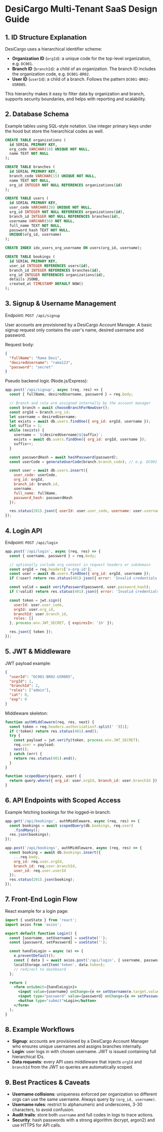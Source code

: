# DesiCargo Multi-Tenant SaaS Design Guide

## 1. ID Structure Explanation

DesiCargo uses a hierarchical identifier scheme:

- **Organization ID** (`orgId`): a unique code for the top-level organization, e.g. `DC001`.
- **Branch ID** (`branchId`): a child of an organization. The branch ID includes the organization code, e.g. `DC001-BR02`.
- **User ID** (`userId`): a child of a branch. Follows the pattern `DC001-BR02-USR005`.

This hierarchy makes it easy to filter data by organization and branch, supports security boundaries, and helps with reporting and scalability.

## 2. Database Schema

Example tables using SQL-style notation. Use integer primary keys under the hood but store the hierarchical codes as well.

```sql
CREATE TABLE organizations (
  id SERIAL PRIMARY KEY,
  org_code VARCHAR(10) UNIQUE NOT NULL,
  name TEXT NOT NULL
);

CREATE TABLE branches (
  id SERIAL PRIMARY KEY,
  branch_code VARCHAR(15) UNIQUE NOT NULL,
  name TEXT NOT NULL,
  org_id INTEGER NOT NULL REFERENCES organizations(id)
);

CREATE TABLE users (
  id SERIAL PRIMARY KEY,
  user_code VARCHAR(20) UNIQUE NOT NULL,
  org_id INTEGER NOT NULL REFERENCES organizations(id),
  branch_id INTEGER NOT NULL REFERENCES branches(id),
  username VARCHAR(50) NOT NULL,
  full_name TEXT NOT NULL,
  password_hash TEXT NOT NULL,
  UNIQUE(org_id, username)
);

CREATE INDEX idx_users_org_username ON users(org_id, username);

CREATE TABLE bookings (
  id SERIAL PRIMARY KEY,
  user_id INTEGER REFERENCES users(id),
  branch_id INTEGER REFERENCES branches(id),
  org_id INTEGER REFERENCES organizations(id),
  details JSONB,
  created_at TIMESTAMP DEFAULT NOW()
);
```

## 3. Signup & Username Management

Endpoint: `POST /api/signup`

User accounts are provisioned by a DesiCargo Account Manager. A basic signup
request only contains the user's name, desired username and password.

Request body:
```json
{
  "fullName": "Rama Devi",
  "desiredUsername": "rama123",
  "password": "secret"
}
```

Pseudo backend logic (Node.js/Express):

```js
app.post('/api/signup', async (req, res) => {
  const { fullName, desiredUsername, password } = req.body;

  // Branch and role are assigned internally by the account manager
  const branch = await chooseBranchForNewUser();
  const orgId = branch.org_id;
  let username = desiredUsername;
  let exists = await db.users.findOne({ org_id: orgId, username });
  let suffix = 1;
  while (exists) {
    username = `${desiredUsername}${suffix}`;
    exists = await db.users.findOne({ org_id: orgId, username });
    suffix++;
  }

  const passwordHash = await hashPassword(password);
  const userCode = generateUserCode(branch.branch_code); // e.g. DC001-BR02-USR005

  const user = await db.users.insert({
    user_code: userCode,
    org_id: orgId,
    branch_id: branch.id,
    username,
    full_name: fullName,
    password_hash: passwordHash
  });

  res.status(201).json({ userId: user.user_code, username: user.username });
});
```

## 4. Login API

Endpoint: `POST /api/login`

```js
app.post('/api/login', async (req, res) => {
  const { username, password } = req.body;

  // optionally include org context in request headers or subdomain
  const orgId = req.headers['x-org-id'];
  const user = await db.users.findOne({ org_id: orgId, username });
  if (!user) return res.status(401).json({ error: 'Invalid credentials' });

  const valid = await verifyPassword(password, user.password_hash);
  if (!valid) return res.status(401).json({ error: 'Invalid credentials' });

  const token = jwt.sign({
    userId: user.user_code,
    orgId: user.org_id,
    branchId: user.branch_id,
    roles: []
  }, process.env.JWT_SECRET, { expiresIn: '1h' });

  res.json({ token });
});
```

## 5. JWT & Middleware

JWT payload example:
```json
{
  "userId": "DC001-BR02-USR005",
  "orgId": 1,
  "branchId": 2,
  "roles": ["admin"],
  "iat": 0,
  "exp": 0
}
```

Middleware skeleton:
```js
function authMiddleware(req, res, next) {
  const token = req.headers.authorization?.split(' ')[1];
  if (!token) return res.status(401).end();
  try {
    const payload = jwt.verify(token, process.env.JWT_SECRET);
    req.user = payload;
    next();
  } catch (err) {
    return res.status(401).end();
  }
}

function scopedQuery(query, user) {
  return query.where({ org_id: user.orgId, branch_id: user.branchId });
}
```

## 6. API Endpoints with Scoped Access

Example fetching bookings for the logged-in branch:
```js
app.get('/api/bookings', authMiddleware, async (req, res) => {
  const bookings = await scopedQuery(db.bookings, req.user)
    .findMany();
  res.json(bookings);
});

app.post('/api/bookings', authMiddleware, async (req, res) => {
  const booking = await db.bookings.insert({
    ...req.body,
    org_id: req.user.orgId,
    branch_id: req.user.branchId,
    user_id: req.user.userId
  });
  res.status(201).json(booking);
});
```

## 7. Front-End Login Flow

React example for a login page:
```jsx
import { useState } from 'react';
import axios from 'axios';

export default function Login() {
  const [username, setUsername] = useState('');
  const [password, setPassword] = useState('');

  const handleLogin = async (e) => {
    e.preventDefault();
    const { data } = await axios.post('/api/login', { username, password });
    localStorage.setItem('token', data.token);
    // redirect to dashboard
  };

  return (
    <form onSubmit={handleLogin}>
      <input value={username} onChange={e => setUsername(e.target.value)} placeholder="Username" />
      <input type="password" value={password} onChange={e => setPassword(e.target.value)} placeholder="Password" />
      <button type="submit">Login</button>
    </form>
  );
}
```

## 8. Example Workflows

- **Signup**: accounts are provisioned by a DesiCargo Account Manager who ensures unique usernames and assigns branches internally.
- **Login**: user logs in with chosen username. JWT is issued containing full hierarchical IDs.
- **Data requests**: every API uses middleware that injects `orgId` and `branchId` from the JWT so queries are automatically scoped.

## 9. Best Practices & Caveats

- **Username collisions**: uniqueness enforced per organization so different orgs can use the same username. Always query by `(org_id, username)`.
- **Username rules**: restrict to alphanumeric and underscores, 3-30 characters, to avoid confusion.
- **Audit trails**: store both `username` and full codes in logs to trace actions.
- **Security**: hash passwords with a strong algorithm (bcrypt, argon2) and use HTTPS for API calls.

